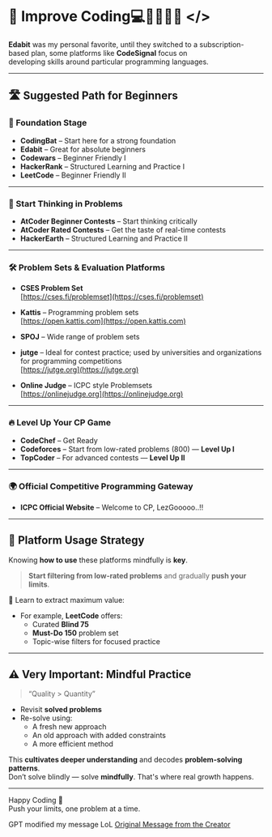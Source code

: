 # 🧠 Improve Coding💻👨🏻‍💻🚀 </>

**Edabit** was my personal favorite, until they switched to a subscription-based plan, some platforms like **CodeSignal** focus on  
developing skills around particular programming languages.

---

## 🛣️ Suggested Path for Beginners

### 🌱 Foundation Stage
- **CodingBat** – Start here for a strong foundation  
- **Edabit** – Great for absolute beginners  
- **Codewars** – Beginner Friendly I  
- **HackerRank** – Structured Learning and Practice I  
- **LeetCode** – Beginner Friendly II  

---

### 🧠 Start Thinking in Problems
- **AtCoder Beginner Contests** – Start thinking critically  
- **AtCoder Rated Contests** – Get the taste of real-time contests  
- **HackerEarth** – Structured Learning and Practice II  

---

### 🛠️ Problem Sets & Evaluation Platforms
- **CSES Problem Set**  
  [https://cses.fi/problemset](https://cses.fi/problemset)

- **Kattis** – Programming problem sets  
  [https://open.kattis.com](https://open.kattis.com)

- **SPOJ** – Wide range of problem sets

- **jutge** – Ideal for contest practice; used by universities and organizations for programming competitions  
  [https://jutge.org](https://jutge.org)
  
- **Online Judge** – ICPC style Problemsets  
   [https://onlinejudge.org](https://onlinejudge.org)


---

### 🔥 Level Up Your CP Game
- **CodeChef** – Get Ready  
- **Codeforces** – Start from low-rated problems (800) — **Level Up I**  
- **TopCoder** – For advanced contests — **Level Up II**  

---

### 🌍 Official Competitive Programming Gateway
- **ICPC Official Website** – Welcome to CP, LezGooooo..!!  

---

## 🧘 Platform Usage Strategy

Knowing **how to use** these platforms mindfully is **key**.  

> **Start filtering from low-rated problems** and gradually **push your limits**.

🔑 Learn to extract maximum value:
- For example, **LeetCode** offers:
  - Curated **Blind 75**
  - **Must-Do 150** problem set
  - Topic-wise filters for focused practice

---

## ⚠️ Very Important: Mindful Practice

> “Quality > Quantity”

- Revisit **solved problems**
- Re-solve using:
  - A fresh new approach  
  - An old approach with added constraints  
  - A more efficient method  

This **cultivates deeper understanding** and decodes **problem-solving patterns**.  
Don’t solve blindly — solve **mindfully**. That's where real growth happens.

---

Happy Coding 🚀  
Push your limits, one problem at a time.

GPT modified my message LoL
[Original Message from the Creator](https://docs.google.com/document/d/18po0OuCBD63pjDHZ0f5BwCWNBul_3aFEv4sO4bOIup4/edit?usp=sharing)

